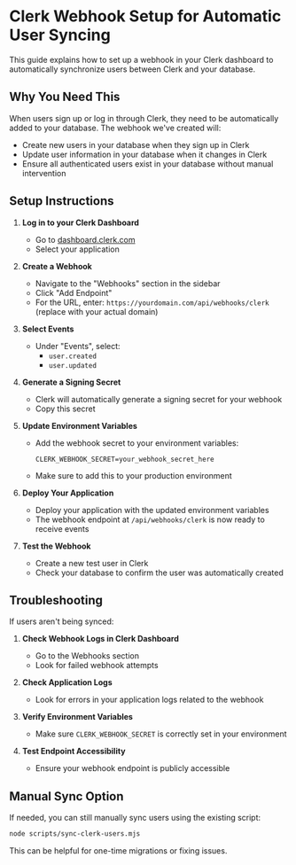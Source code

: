 # Clerk Webhook Setup for Automatic User Syncing

This guide explains how to set up a webhook in your Clerk dashboard to automatically synchronize users between Clerk and your database.

## Why You Need This

When users sign up or log in through Clerk, they need to be automatically added to your database. The webhook we've created will:

- Create new users in your database when they sign up in Clerk
- Update user information in your database when it changes in Clerk
- Ensure all authenticated users exist in your database without manual intervention

## Setup Instructions

1. **Log in to your Clerk Dashboard**

   - Go to [dashboard.clerk.com](https://dashboard.clerk.com/)
   - Select your application

2. **Create a Webhook**
   - Navigate to the "Webhooks" section in the sidebar
   - Click "Add Endpoint"
   - For the URL, enter: `https://yourdomain.com/api/webhooks/clerk` (replace with your actual domain)
3. **Select Events**

   - Under "Events", select:
     - `user.created`
     - `user.updated`

4. **Generate a Signing Secret**

   - Clerk will automatically generate a signing secret for your webhook
   - Copy this secret

5. **Update Environment Variables**

   - Add the webhook secret to your environment variables:

     ```shell
     CLERK_WEBHOOK_SECRET=your_webhook_secret_here
     ```

   - Make sure to add this to your production environment

6. **Deploy Your Application**

   - Deploy your application with the updated environment variables
   - The webhook endpoint at `/api/webhooks/clerk` is now ready to receive events

7. **Test the Webhook**
   - Create a new test user in Clerk
   - Check your database to confirm the user was automatically created

## Troubleshooting

If users aren't being synced:

1. **Check Webhook Logs in Clerk Dashboard**

   - Go to the Webhooks section
   - Look for failed webhook attempts

2. **Check Application Logs**

   - Look for errors in your application logs related to the webhook

3. **Verify Environment Variables**

   - Make sure `CLERK_WEBHOOK_SECRET` is correctly set in your environment

4. **Test Endpoint Accessibility**
   - Ensure your webhook endpoint is publicly accessible

## Manual Sync Option

If needed, you can still manually sync users using the existing script:

```bash
node scripts/sync-clerk-users.mjs
```

This can be helpful for one-time migrations or fixing issues.
